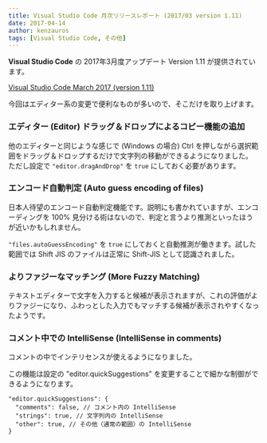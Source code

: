 ```yaml
---
title: Visual Studio Code 月次リリースレポート (2017/03 version 1.11)
date: 2017-04-14
author: kenzauros
tags: [Visual Studio Code, その他]
---
```


**Visual Studio Code** の 2017年3月度アップデート Version 1.11 が提供されています。

[Visual Studio Code March 2017 (version 1.11)](https://code.visualstudio.com/updates/v1_11)

今回はエディター系の変更で便利なものが多いので、そこだけを取り上げます。

### エディター (Editor) ドラッグ＆ドロップによるコピー機能の追加

他のエディターと同じような感じで (Windows の場合) Ctrl を押しながら選択範囲をドラッグ＆ドロップするだけで文字列の移動ができるようになりました。 ただし設定で `"editor.dragAndDrop"` を `true` にしておく必要があります。

### エンコード自動判定 (Auto guess encoding of files)

日本人待望のエンコード自動判定機能です。説明にも書かれていますが、エンコーディングを 100% 見分ける術はないので、判定と言うより推測といったほうが近いかもしれません。

`"files.autoGuessEncoding"` を `true` にしておくと自動推測が働きます。試した範囲では Shift JIS のファイルは正常に Shift-JIS として認識されました。

### よりファジーなマッチング (More Fuzzy Matching)

テキストエディターで文字を入力すると候補が表示されますが、これの評価がよりファジーになり、ふわっとした入力でもマッチする候補が表示されやすくなったようです。

### コメント中での IntelliSense (IntelliSense in comments)

コメントの中でインテリセンスが使えるようになりました。 

この機能は設定の "editor.quickSuggestions" を変更することで細かな制御ができるようになります。 

```
"editor.quickSuggestions": {
  "comments": false, // コメント内の IntelliSense
  "strings": true, // 文字列内の IntelliSense
  "other": true, // その他（通常の範囲）の IntelliSense
}
```